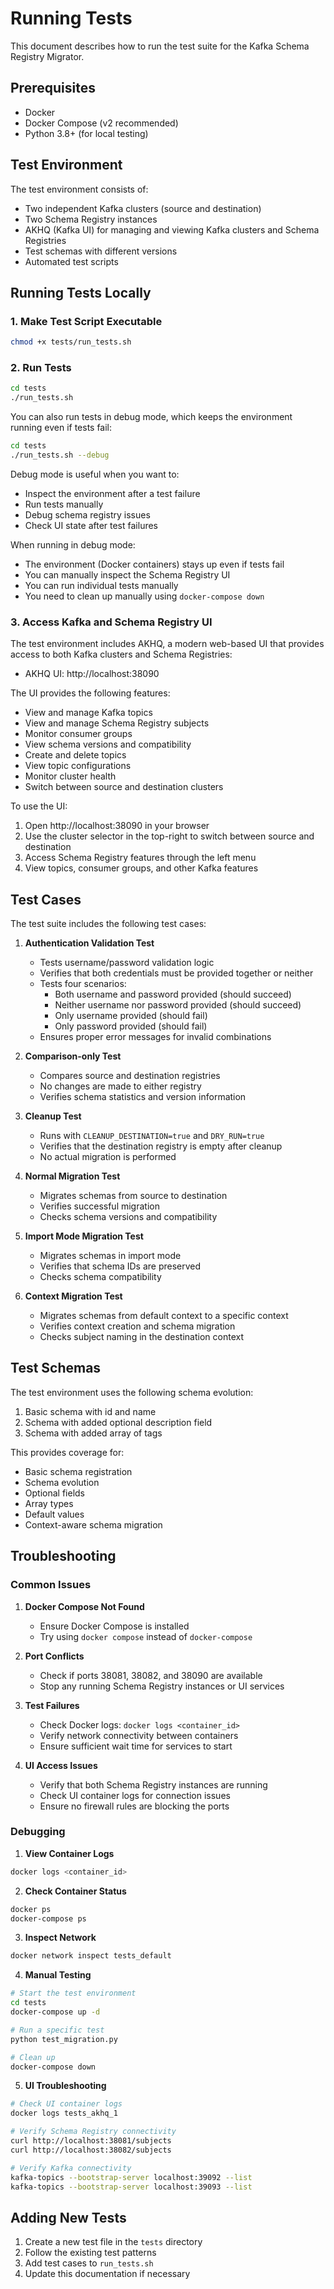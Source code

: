 # Running Tests

This document describes how to run the test suite for the Kafka Schema Registry Migrator.

## Prerequisites

- Docker
- Docker Compose (v2 recommended)
- Python 3.8+ (for local testing)

## Test Environment

The test environment consists of:
- Two independent Kafka clusters (source and destination)
- Two Schema Registry instances
- AKHQ (Kafka UI) for managing and viewing Kafka clusters and Schema Registries
- Test schemas with different versions
- Automated test scripts

## Running Tests Locally

### 1. Make Test Script Executable

```bash
chmod +x tests/run_tests.sh
```

### 2. Run Tests

```bash
cd tests
./run_tests.sh
```

You can also run tests in debug mode, which keeps the environment running even if tests fail:

```bash
cd tests
./run_tests.sh --debug
```

Debug mode is useful when you want to:
- Inspect the environment after a test failure
- Run tests manually
- Debug schema registry issues
- Check UI state after test failures

When running in debug mode:
- The environment (Docker containers) stays up even if tests fail
- You can manually inspect the Schema Registry UI
- You can run individual tests manually
- You need to clean up manually using `docker-compose down`

### 3. Access Kafka and Schema Registry UI

The test environment includes AKHQ, a modern web-based UI that provides access to both Kafka clusters and Schema Registries:

- AKHQ UI: http://localhost:38090

The UI provides the following features:
- View and manage Kafka topics
- View and manage Schema Registry subjects
- Monitor consumer groups
- View schema versions and compatibility
- Create and delete topics
- View topic configurations
- Monitor cluster health
- Switch between source and destination clusters

To use the UI:
1. Open http://localhost:38090 in your browser
2. Use the cluster selector in the top-right to switch between source and destination
3. Access Schema Registry features through the left menu
4. View topics, consumer groups, and other Kafka features

## Test Cases

The test suite includes the following test cases:

1. **Authentication Validation Test**
   - Tests username/password validation logic
   - Verifies that both credentials must be provided together or neither
   - Tests four scenarios:
     * Both username and password provided (should succeed)
     * Neither username nor password provided (should succeed)
     * Only username provided (should fail)
     * Only password provided (should fail)
   - Ensures proper error messages for invalid combinations

2. **Comparison-only Test**
   - Compares source and destination registries
   - No changes are made to either registry
   - Verifies schema statistics and version information

3. **Cleanup Test**
   - Runs with `CLEANUP_DESTINATION=true` and `DRY_RUN=true`
   - Verifies that the destination registry is empty after cleanup
   - No actual migration is performed

4. **Normal Migration Test**
   - Migrates schemas from source to destination
   - Verifies successful migration
   - Checks schema versions and compatibility

5. **Import Mode Migration Test**
   - Migrates schemas in import mode
   - Verifies that schema IDs are preserved
   - Checks schema compatibility

6. **Context Migration Test**
   - Migrates schemas from default context to a specific context
   - Verifies context creation and schema migration
   - Checks subject naming in the destination context

## Test Schemas

The test environment uses the following schema evolution:

1. Basic schema with id and name
2. Schema with added optional description field
3. Schema with added array of tags

This provides coverage for:
- Basic schema registration
- Schema evolution
- Optional fields
- Array types
- Default values
- Context-aware schema migration

## Troubleshooting

### Common Issues

1. **Docker Compose Not Found**
   - Ensure Docker Compose is installed
   - Try using `docker compose` instead of `docker-compose`

2. **Port Conflicts**
   - Check if ports 38081, 38082, and 38090 are available
   - Stop any running Schema Registry instances or UI services

3. **Test Failures**
   - Check Docker logs: `docker logs <container_id>`
   - Verify network connectivity between containers
   - Ensure sufficient wait time for services to start

4. **UI Access Issues**
   - Verify that both Schema Registry instances are running
   - Check UI container logs for connection issues
   - Ensure no firewall rules are blocking the ports

### Debugging

1. **View Container Logs**
```bash
docker logs <container_id>
```

2. **Check Container Status**
```bash
docker ps
docker-compose ps
```

3. **Inspect Network**
```bash
docker network inspect tests_default
```

4. **Manual Testing**
```bash
# Start the test environment
cd tests
docker-compose up -d

# Run a specific test
python test_migration.py

# Clean up
docker-compose down
```

5. **UI Troubleshooting**
```bash
# Check UI container logs
docker logs tests_akhq_1

# Verify Schema Registry connectivity
curl http://localhost:38081/subjects
curl http://localhost:38082/subjects

# Verify Kafka connectivity
kafka-topics --bootstrap-server localhost:39092 --list
kafka-topics --bootstrap-server localhost:39093 --list
```

## Adding New Tests

1. Create a new test file in the `tests` directory
2. Follow the existing test patterns
3. Add test cases to `run_tests.sh`
4. Update this documentation if necessary 